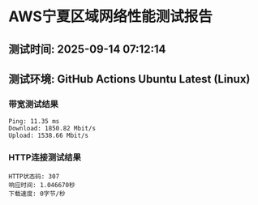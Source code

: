 # AWS宁夏区域网络性能测试报告
## 测试时间: 2025-09-14 07:12:14
## 测试环境: GitHub Actions Ubuntu Latest (Linux)

### 带宽测试结果
```
Ping: 11.35 ms
Download: 1850.82 Mbit/s
Upload: 1538.66 Mbit/s
```

### HTTP连接测试结果
```
HTTP状态码: 307
响应时间: 1.046670秒
下载速度: 0字节/秒
```

